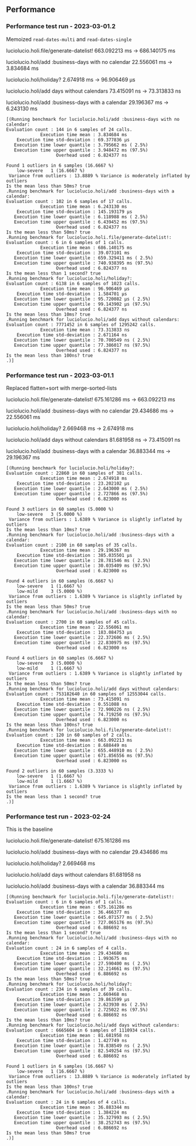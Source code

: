 ## Performance

### Performance test run - 2023-03-01.2

Memoized `read-dates-multi` and `read-dates-single`

luciolucio.holi.file/generate-datelist!
663.092213 ms -> 686.140175 ms

luciolucio.holi/add :business-days with no calendar
22.556061 ms -> 3.834684 ms

luciolucio.holi/holiday?
2.674918 ms -> 96.906469 µs

luciolucio.holi/add days without calendars
73.415091 ns -> 73.313833 ns

luciolucio.holi/add :business-days with a calendar
29.196367 ms -> 6.243130 ms

```
[(Running benchmark for luciolucio.holi/add :business-days with no calendar:
Evaluation count : 144 in 6 samples of 24 calls.
             Execution time mean : 3.834684 ms
    Execution time std-deviation : 69.377836 µs
   Execution time lower quantile : 3.795662 ms ( 2.5%)
   Execution time upper quantile : 3.948472 ms (97.5%)
                   Overhead used : 6.824377 ns

Found 1 outliers in 6 samples (16.6667 %)
	low-severe	 1 (16.6667 %)
 Variance from outliers : 13.8889 % Variance is moderately inflated by outliers
Is the mean less than 50ms? true
.Running benchmark for luciolucio.holi/add :business-days with a calendar:
Evaluation count : 102 in 6 samples of 17 calls.
             Execution time mean : 6.243130 ms
    Execution time std-deviation : 145.193179 µs
   Execution time lower quantile : 6.118988 ms ( 2.5%)
   Execution time upper quantile : 6.439452 ms (97.5%)
                   Overhead used : 6.824377 ns
Is the mean less than 50ms? true
.Running benchmark for luciolucio.holi.file/generate-datelist!:
Evaluation count : 6 in 6 samples of 1 calls.
             Execution time mean : 686.140175 ms
    Execution time std-deviation : 39.073101 ms
   Execution time lower quantile : 659.329411 ms ( 2.5%)
   Execution time upper quantile : 740.938395 ms (97.5%)
                   Overhead used : 6.824377 ns
Is the mean less than 1 second? true
.Running benchmark for luciolucio.holi/holiday?:
Evaluation count : 6138 in 6 samples of 1023 calls.
             Execution time mean : 96.906469 µs
    Execution time std-deviation : 1.584701 µs
   Execution time lower quantile : 95.720082 µs ( 2.5%)
   Execution time upper quantile : 99.143902 µs (97.5%)
                   Overhead used : 6.824377 ns
Is the mean less than 10ms? true
.Running benchmark for luciolucio.holi/add days without calendars:
Evaluation count : 7771452 in 6 samples of 1295242 calls.
             Execution time mean : 73.313833 ns
    Execution time std-deviation : 2.671164 ns
   Execution time lower quantile : 70.700549 ns ( 2.5%)
   Execution time upper quantile : 77.386017 ns (97.5%)
                   Overhead used : 6.824377 ns
Is the mean less than 100ns? true
.)]
```

### Performance test run - 2023-03-01.1

Replaced flatten+sort with merge-sorted-lists

luciolucio.holi.file/generate-datelist!
675.161286 ms -> 663.092213 ms

luciolucio.holi/add :business-days with no calendar
29.434686 ms -> 22.556061 ms

luciolucio.holi/holiday?
2.669468 ms -> 2.674918 ms

luciolucio.holi/add days without calendars
81.681958 ns -> 73.415091 ns

luciolucio.holi/add :business-days with a calendar
36.883344 ms -> 29.196367 ms

```
[(Running benchmark for luciolucio.holi/holiday?:
Evaluation count : 22860 in 60 samples of 381 calls.
             Execution time mean : 2.674918 ms
    Execution time std-deviation : 23.202102 µs
   Execution time lower quantile : 2.643000 ms ( 2.5%)
   Execution time upper quantile : 2.727866 ms (97.5%)
                   Overhead used : 6.823000 ns

Found 3 outliers in 60 samples (5.0000 %)
	low-severe	 3 (5.0000 %)
 Variance from outliers : 1.6389 % Variance is slightly inflated by outliers
Is the mean less than 10ms? true
.Running benchmark for luciolucio.holi/add :business-days with a calendar:
Evaluation count : 2100 in 60 samples of 35 calls.
             Execution time mean : 29.196367 ms
    Execution time std-deviation : 385.035501 µs
   Execution time lower quantile : 28.781546 ms ( 2.5%)
   Execution time upper quantile : 30.035409 ms (97.5%)
                   Overhead used : 6.823000 ns

Found 4 outliers in 60 samples (6.6667 %)
	low-severe	 1 (1.6667 %)
	low-mild	 3 (5.0000 %)
 Variance from outliers : 1.6389 % Variance is slightly inflated by outliers
Is the mean less than 50ms? true
.Running benchmark for luciolucio.holi/add :business-days with no calendar:
Evaluation count : 2700 in 60 samples of 45 calls.
             Execution time mean : 22.556061 ms
    Execution time std-deviation : 183.084753 µs
   Execution time lower quantile : 22.372606 ms ( 2.5%)
   Execution time upper quantile : 22.830975 ms (97.5%)
                   Overhead used : 6.823000 ns

Found 4 outliers in 60 samples (6.6667 %)
	low-severe	 3 (5.0000 %)
	low-mild	 1 (1.6667 %)
 Variance from outliers : 1.6389 % Variance is slightly inflated by outliers
Is the mean less than 50ms? true
.Running benchmark for luciolucio.holi/add days without calendars:
Evaluation count : 753182640 in 60 samples of 12553044 calls.
             Execution time mean : 73.415091 ns
    Execution time std-deviation : 0.551088 ns
   Execution time lower quantile : 72.900226 ns ( 2.5%)
   Execution time upper quantile : 74.719250 ns (97.5%)
                   Overhead used : 6.823000 ns
Is the mean less than 100ns? true
.Running benchmark for luciolucio.holi.file/generate-datelist!:
Evaluation count : 120 in 60 samples of 2 calls.
             Execution time mean : 663.092213 ms
    Execution time std-deviation : 8.688449 ms
   Execution time lower quantile : 655.448910 ms ( 2.5%)
   Execution time upper quantile : 671.856556 ms (97.5%)
                   Overhead used : 6.823000 ns

Found 2 outliers in 60 samples (3.3333 %)
	low-severe	 1 (1.6667 %)
	low-mild	 1 (1.6667 %)
 Variance from outliers : 1.6389 % Variance is slightly inflated by outliers
Is the mean less than 1 second? true
.)]
```

### Performance test run - 2023-02-24

This is the baseline

luciolucio.holi.file/generate-datelist!
675.161286 ms

luciolucio.holi/add :business-days with no calendar
29.434686 ms

luciolucio.holi/holiday?
2.669468 ms

luciolucio.holi/add days without calendars
81.681958 ns

luciolucio.holi/add :business-days with a calendar
36.883344 ms

```
[(Running benchmark for luciolucio.holi.file/generate-datelist!:
Evaluation count : 6 in 6 samples of 1 calls.
             Execution time mean : 675.161286 ms
    Execution time std-deviation : 36.466377 ms
   Execution time lower quantile : 645.071577 ms ( 2.5%)
   Execution time upper quantile : 727.065176 ms (97.5%)
                   Overhead used : 6.886692 ns
Is the mean less than 1 second? true
.Running benchmark for luciolucio.holi/add :business-days with no calendar:
Evaluation count : 24 in 6 samples of 4 calls.
             Execution time mean : 29.434686 ms
    Execution time std-deviation : 1.993675 ms
   Execution time lower quantile : 27.590400 ms ( 2.5%)
   Execution time upper quantile : 32.214661 ms (97.5%)
                   Overhead used : 6.886692 ns
Is the mean less than 50ms? true
.Running benchmark for luciolucio.holi/holiday?:
Evaluation count : 234 in 6 samples of 39 calls.
             Execution time mean : 2.669468 ms
    Execution time std-deviation : 39.863599 µs
   Execution time lower quantile : 2.623930 ms ( 2.5%)
   Execution time upper quantile : 2.725022 ms (97.5%)
                   Overhead used : 6.886692 ns
Is the mean less than 10ms? true
.Running benchmark for luciolucio.holi/add days without calendars:
Evaluation count : 6665604 in 6 samples of 1110934 calls.
             Execution time mean : 81.681958 ns
    Execution time std-deviation : 1.427749 ns
   Execution time lower quantile : 78.838549 ns ( 2.5%)
   Execution time upper quantile : 82.549254 ns (97.5%)
                   Overhead used : 6.886692 ns

Found 1 outliers in 6 samples (16.6667 %)
	low-severe	 1 (16.6667 %)
 Variance from outliers : 13.8889 % Variance is moderately inflated by outliers
Is the mean less than 100ns? true
.Running benchmark for luciolucio.holi/add :business-days with a calendar:
Evaluation count : 24 in 6 samples of 4 calls.
             Execution time mean : 36.883344 ms
    Execution time std-deviation : 1.384224 ms
   Execution time lower quantile : 35.327993 ms ( 2.5%)
   Execution time upper quantile : 38.252743 ms (97.5%)
                   Overhead used : 6.886692 ns
Is the mean less than 50ms? true
.)]
```
